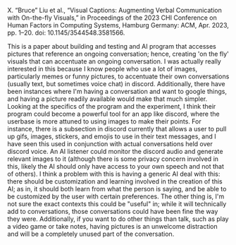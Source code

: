 X. “Bruce” Liu et al., “Visual Captions: Augmenting Verbal Communication with On-the-fly Visuals,” in Proceedings of the 2023 CHI Conference on Human Factors in Computing Systems, Hamburg Germany: ACM, Apr. 2023, pp. 1–20. doi: 10.1145/3544548.3581566.

This is a paper about building and testing and AI program that accesses pictures that reference an ongoing conversation; hence, creating 'on the fly' visuals that can accentuate an ongoing conversation. I was actually really interested in this because I know people who use a lot of images, particularly memes or funny pictures, to accentuate their own conversations (usually text, but sometimes voice chat) in discord. Additionally, there have been instances where I'm having a conversation and want to google things, and having a picture readily available would make that much simpler. Looking at the specifics of the program and the experiment, I think their program could become a powerful tool for an app like discord, where the userbase is more attuned to using images to make their points. For instance, there is a subsection in discord currently that allows a user to pull up gifs, images, stickers, and emojis to use in their text messages, and I have seen this used in conjunction with actual conversations held over discord voice. An AI listener could monitor the discord audio and generate relevant images to it (although there is some privacy concern involved in this, likely the AI should only have access to your own speech and not that of others). I think a problem with this is having a generic AI deal with this: there should be customization and learning involved in the creation of this AI; as in, it should both learn from what the person is saying, and be able to be customized by the user with certain preferences. The other thing is, I'm not sure the exact contexts this could be "useful" in; while it will technically add to conversations, those conversations could have been fine the way they were. Additionally, if you want to do other things than talk, such as play a video game or take notes, having pictures is an unwelcome distraction and will be a completely unused part of the conversation.